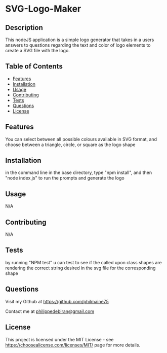 # SVG-Logo-Maker
  
## Description
  
This nodeJS application is a simple logo generator that takes in a users answers to questions regarding the text and color of logo elements to create a SVG file with the logo.
  
## Table of Contents
  - [Features](#features)
  - [Installation](#installation)
  - [Usage](#usage)
  - [Contributing](#contributing)
  - [Tests](#tests)
  - [Questions](#questions)
  - [License](#license)
  
## Features
  
You can select between all possible colours available in SVG format, and choose between a triangle, circle, or square as the logo shape
  
## Installation
  
in the command line in the base directory, type "npm install", and then "node index.js" to run the prompts and generate the logo
  
## Usage
  
N/A
  
## Contributing
  
N/A
  
## Tests
  
by running "NPM test" u can test to see if the called upon class shapes are rendering the correct string desired in the svg file for the corresponding shape
  
## Questions
  
Visit my Github at https://github.com/philmaine75
  
Contact me at philippedebiran@gmail.com
  
       
## License
        
This project is licensed under the MIT License - see https://choosealicense.com/licenses/MIT/ page for more details.